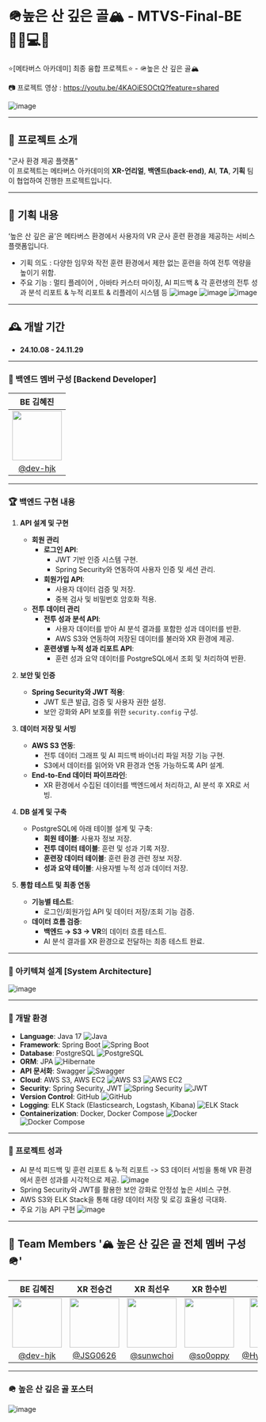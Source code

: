 # 🪖높은 산 깊은 골🏔️ - MTVS-Final-BE 👩‍💻💻🚀 

⭐️[메타버스 아카데미] 최종 융합 프로젝트⭐️ - 🪖높은 산 깊은 골🏔️ 

📷 프로젝트 영상 : https://youtu.be/4KAOiESOCtQ?feature=shared 

![image](https://github.com/user-attachments/assets/d42507e1-3fe4-44f3-9072-8ce56f44e728)  

---

## 💫 프로젝트 소개  
"군사 환경 제공 플랫폼"  
이 프로젝트는 메타버스 아카데미의 **XR-언리얼**, **백엔드(back-end)**, **AI**, **TA**, **기획** 팀이 협업하여 진행한 프로젝트입니다.  

---

## 🚀 기획 내용  
‘높은 산 깊은 골’은 메타버스 환경에서 사용자의 VR 군사 훈련 환경을 제공하는 서비스 플랫폼입니다.  

  - 기획 의도 : 다양한 임무와 작전 훈련 환경에서 제한 없는 훈련을 하여 전투 역량을 높이기 위함.
  - 주요 기능 : 멀티 플레이어 , 아바타 커스터 마이징, AI 피드백 & 각 훈련생의 전투 성과 분석 리포트 & 누적 리포트 & 리플레이 시스템 등
![image](https://github.com/user-attachments/assets/6d4c51fa-8acd-4b53-8a74-cc122c327cc2)
![image](https://github.com/user-attachments/assets/7d94240b-f5a3-4373-9a56-0ff1046b2e63)
![image](https://github.com/user-attachments/assets/c60f3496-0a47-4261-b6d9-2bd594c4d4bb)

---

## 🕰️ 개발 기간  
* **24.10.08 - 24.11.29**

---

### 🐣 백엔드 멤버 구성 [Backend Developer]  
|                                               BE 김혜진                                              |                                                              
|:-----------------------------------------------------------------------------------------------:|
| <img src = "https://avatars.githubusercontent.com/u/173024446?v=4" width = "100" height = "100"> | 
|                            [@dev-hjk](https://github.com/dev-hjk)                               |

---

### 🏆 백엔드 구현 내용  
1. **API 설계 및 구현**
   - **회원 관리**
     - **로그인 API**:
       - JWT 기반 인증 시스템 구현.
       - Spring Security와 연동하여 사용자 인증 및 세션 관리.
     - **회원가입 API**:
       - 사용자 데이터 검증 및 저장.
       - 중복 검사 및 비밀번호 암호화 적용.
   - **전투 데이터 관리**
     - **전투 성과 분석 API**:
       - 사용자 데이터를 받아 AI 분석 결과를 포함한 성과 데이터를 반환.
       - AWS S3와 연동하여 저장된 데이터를 불러와 XR 환경에 제공.
     - **훈련생별 누적 성과 리포트 API**:
       - 훈련 성과 요약 데이터를 PostgreSQL에서 조회 및 처리하여 반환.

2. **보안 및 인증**
   - **Spring Security와 JWT 적용**:
     - JWT 토큰 발급, 검증 및 사용자 권한 설정.
     - 보안 강화와 API 보호를 위한 `security.config` 구성.

3. **데이터 저장 및 서빙**
   - **AWS S3 연동**:
     - 전투 데이터 그래프 및 AI 피드백 바이너리 파일 저장 기능 구현.
     - S3에서 데이터를 읽어와 VR 환경과 연동 가능하도록 API 설계.
   - **End-to-End 데이터 파이프라인**:
     - XR 환경에서 수집된 데이터를 백엔드에서 처리하고, AI 분석 후 XR로 서빙.

4. **DB 설계 및 구축**
   - PostgreSQL에 아래 테이블 설계 및 구축:
     - **회원 테이블**: 사용자 정보 저장.
     - **전투 데이터 테이블**: 훈련 및 성과 기록 저장.
     - **훈련장 데이터 테이블**: 훈련 환경 관련 정보 저장.
     - **성과 요약 테이블**: 사용자별 누적 성과 데이터 저장.

5. **통합 테스트 및 최종 연동**
   - **기능별 테스트**:
     - 로그인/회원가입 API 및 데이터 저장/조회 기능 검증.
   - **데이터 흐름 검증**:
     - **백엔드 → S3 → VR**의 데이터 흐름 테스트.
     - AI 분석 결과를 XR 환경으로 전달하는 최종 테스트 완료.

---

### 🌠 아키텍쳐 설계 [System Architecture]  
![image](https://github.com/user-attachments/assets/8aea84fd-fa86-4c53-87ce-f05d8eb979a8)  

---

### 📢 개발 환경 
- **Language**: Java 17 ![Java](https://img.shields.io/badge/Java-007396?style=for-the-badge&logo=java&logoColor=white)
- **Framework**: Spring Boot ![Spring Boot](https://img.shields.io/badge/Spring%20Boot-6DB33F?style=for-the-badge&logo=springboot&logoColor=white)
- **Database**: PostgreSQL ![PostgreSQL](https://img.shields.io/badge/PostgreSQL-336791?style=for-the-badge&logo=postgresql&logoColor=white)
- **ORM**: JPA ![Hibernate](https://img.shields.io/badge/JPA-59666C?style=for-the-badge&logo=hibernate&logoColor=white)
- **API 문서화**: Swagger ![Swagger](https://img.shields.io/badge/Swagger-85EA2D?style=for-the-badge&logo=swagger&logoColor=black)
- **Cloud**: AWS S3, AWS EC2 ![AWS S3](https://img.shields.io/badge/Amazon%20S3-FF9900?style=for-the-badge&logo=amazons3&logoColor=white) ![AWS EC2](https://img.shields.io/badge/Amazon%20EC2-FF9900?style=for-the-badge&logo=amazonec2&logoColor=white)
- **Security**: Spring Security, JWT ![Spring Security](https://img.shields.io/badge/Spring%20Security-6DB33F?style=for-the-badge&logo=spring&logoColor=white) ![JWT](https://img.shields.io/badge/JWT-000000?style=for-the-badge&logo=jsonwebtokens&logoColor=white)
- **Version Control**: GitHub ![GitHub](https://img.shields.io/badge/GitHub-181717?style=for-the-badge&logo=github&logoColor=white)
- **Logging**: ELK Stack (Elasticsearch, Logstash, Kibana) ![ELK Stack](https://img.shields.io/badge/ELK%20Stack-005571?style=for-the-badge&logo=elasticstack&logoColor=white)
- **Containerization**: Docker, Docker Compose ![Docker](https://img.shields.io/badge/Docker-2496ED?style=for-the-badge&logo=docker&logoColor=white) ![Docker Compose](https://img.shields.io/badge/Docker%20Compose-2496ED?style=for-the-badge&logo=docker&logoColor=white)

---

### 🎯 프로젝트 성과  
- AI 분석 피드백 및 훈련 리포트 & 누적 리포트 -> S3 데이터 서빙을 통해 VR 환경에서 훈련 성과를 시각적으로 제공.
  ![image](https://github.com/user-attachments/assets/204abc06-337d-46ed-82e6-1b47f1c07478)
- Spring Security와 JWT를 활용한 보안 강화로 안정성 높은 서비스 구현.  
- AWS S3와 ELK Stack을 통해 대량 데이터 저장 및 로깅 효율성 극대화.
- 주요 기능 API 구현 ![image](https://github.com/user-attachments/assets/0196ba8c-f7e0-4bb7-8ce1-d8ce2f4c0b91)


---

## :busts_in_silhouette: Team Members '🏔️ 높은 산 깊은 골 전체 멤버 구성 🪖'  

|                          BE 김혜진                           |                          XR 전승건                           |                          XR 최선우                           |                          XR 한수빈                           |                          TA 서현녕                           |                          AI 박진우                           |                          기획 김창선                           |
|:-----------------------------------------------------------:|:-----------------------------------------------------------:|:-----------------------------------------------------------:|:-----------------------------------------------------------:|:-----------------------------------------------------------:|:-----------------------------------------------------------:|:-----------------------------------------------------------:|
| <img src = "https://avatars.githubusercontent.com/u/173024446?v=4" width = "100" height = "100"> | <img src = "https://avatars.githubusercontent.com/u/112955666?v=4" width = "100" height = "100"> | <img src = "https://avatars.githubusercontent.com/u/101624921?v=4" width = "100" height = "100"> | <img src = "https://avatars.githubusercontent.com/u/80036437?v=4" width = "100" height = "100"> | <img src = "https://avatars.githubusercontent.com/u/173872482?v=4" width = "100" height = "100"> | <img src = "https://avatars.githubusercontent.com/u/176445886?v=4" width = "100" height = "100"> | <img src = "https://avatars.githubusercontent.com/u/129839798?v=4" width = "100" height = "100"> |
|       [@dev-hjk](https://github.com/dev-hjk)                |       [@JSG0626](https://github.com/JSG0626)                |       [@sunwchoi](https://github.com/sunwchoi)              |       [@so0oppy](https://github.com/so0oppy)                |       [@HyunneongSeo](https://github.com/HyunneongSeo)      |       [@silvercrown0730](https://github.com/silvercrown0730)|       [@joy98joy](https://github.com/joy98joy)              |

   
---

### 🪖 높은 산 깊은 골 포스터
![image](https://github.com/user-attachments/assets/4bcf71a5-ae4e-492f-9350-bf485e295159)
